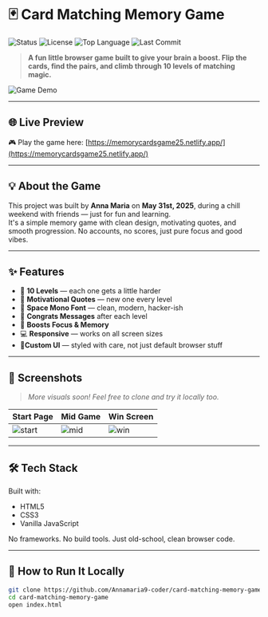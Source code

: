 # 🃏 Card Matching Memory Game

![Status](https://img.shields.io/badge/status-active-brightgreen?style=for-the-badge)
![License](https://img.shields.io/github/license/Annamaria9-coder/card-matching-memory-game?style=for-the-badge)
![Top Language](https://img.shields.io/github/languages/top/Annamaria9-coder/card-matching-memory-game?style=for-the-badge)
![Last Commit](https://img.shields.io/github/last-commit/Annamaria9-coder/card-matching-memory-game?style=for-the-badge)

> **A fun little browser game built to give your brain a boost. Flip the cards, find the pairs, and climb through 10 levels of matching magic.**

![Game Demo](https://media0.giphy.com/media/v1.Y2lkPTc5MGI3NjExMWF1dDFnYmpnb2t0Z3lkNjlyOGs5dTZmZ2tyM25ueWtnaWZybnRxdiZlcD12MV9pbnRlcm5hbF9naWZfYnlfaWQmY3Q9Zw/414sWpp5Fw6V35R55C/giphy.gif)

---

## 🌐 Live Preview

🎮 Play the game here: [https://memorycardsgame25.netlify.app/](https://memorycardsgame25.netlify.app/)

---

## 💡 About the Game

This project was built by **Anna Maria** on **May 31st, 2025**, during a chill weekend with friends — just for fun and learning.  
It's a simple memory game with clean design, motivating quotes, and smooth progression. No accounts, no scores, just pure focus and good vibes.

---

## ✨ Features

- 🎯 **10 Levels** — each one gets a little harder
- 💬 **Motivational Quotes** — new one every level
- 💚 **Space Mono Font** — clean, modern, hacker-ish
- 🎉 **Congrats Messages** after each level
- 🧠 **Boosts Focus & Memory**
- 💻 **Responsive** — works on all screen sizes
- 🌈**Custom UI** — styled with care, not just default browser stuff

---

## 📸 Screenshots

> _More visuals soon! Feel free to clone and try it locally too._

| Start Page | Mid Game | Win Screen |
|------------|----------|------------|
| ![start](./assets/start.png) | ![mid](./assets/mid.png) | ![win](./assets/win.png) |

---

## 🛠 Tech Stack

Built with:

- HTML5
- CSS3
- Vanilla JavaScript

No frameworks. No build tools. Just old-school, clean browser code.

---

## 🚀 How to Run It Locally

```bash
git clone https://github.com/Annamaria9-coder/card-matching-memory-game.git
cd card-matching-memory-game
open index.html
